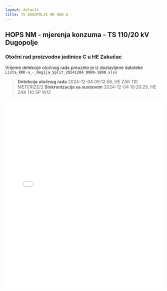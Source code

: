 ```yaml
---
layout: default
title: TS DUGOPOLJE OR GEN A
---
```

## HOPS NM - mjerenja konzuma - TS 110/20 kV Dugopolje

### Otočni rad proizvodne jedinice C u HE Zakučac

Vrijeme detekcije otočnog rada preuzeto je iz dostavljene datoteke `Lista_KRD-a_-_Regija_Split_20241204_0900-1800.xlsx`

> **Detekcija otočnog rada** 2024-12-04 09:12:58, HE ZAK 110 METERIZE/2
> **Sinkronizacija sa sustavom** 2024-12-04 10:20:29, HE ZAK 110 SP W12

<div class="wide-graph">
    <iframe src="{{ site.baseurl }}/konzum/htmls/ts-dugopolje-or-gen-a.html" width="100%" height="600px" frameborder="0"></iframe>
</div>